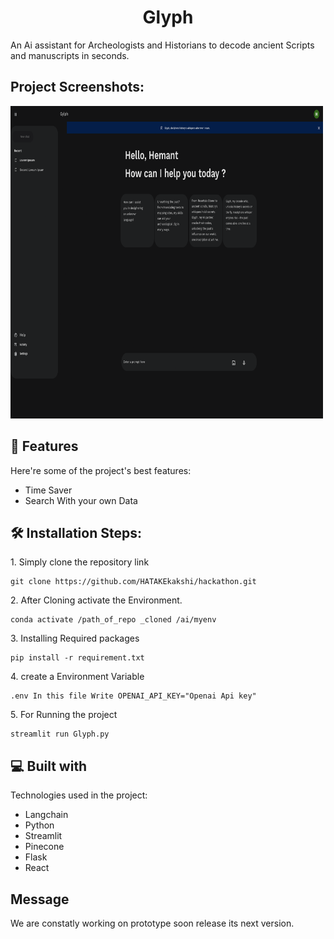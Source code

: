 <h1 align="center" id="title">Glyph</h1>

<p id="description">An Ai assistant for Archeologists and Historians to decode ancient Scripts and manuscripts in seconds.</p>

<h2>Project Screenshots:</h2>

<img src="Design/New Screen.png" alt="project-screenshot" width="500" height="500/">

  
  
<h2>🧐 Features</h2>

Here're some of the project's best features:

*   Time Saver
*   Search With your own Data

<h2>🛠️ Installation Steps:</h2>

<p>1. Simply clone the repository link</p>

```
git clone https://github.com/HATAKEkakshi/hackathon.git
```

<p>2. After Cloning activate the Environment.</p>

```
conda activate /path_of_repo _cloned /ai/myenv
```

<p>3. Installing Required packages</p>

```
pip install -r requirement.txt
```

<p>4. create a Environment Variable</p>

```
.env In this file Write OPENAI_API_KEY="Openai Api key"
```

<p>5. For Running the project</p>

```
streamlit run Glyph.py
```

  
  
<h2>💻 Built with</h2>

Technologies used in the project:

*   Langchain
*   Python
*   Streamlit
*   Pinecone
*   Flask
*   React

<h2>Message</h2>
    <p>We are constatly working on prototype soon release its next version.</p>
